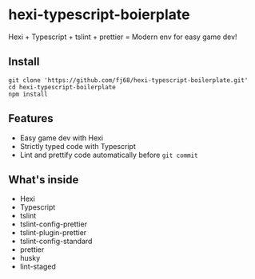 # hexi-typescript-boierplate

Hexi + Typescript + tslint + prettier = Modern env for easy game dev!

## Install

```
git clone 'https://github.com/fj68/hexi-typescript-boilerplate.git'
cd hexi-typescript-boilerplate
npm install
```

## Features

 - Easy game dev with Hexi
 - Strictly typed code with Typescript
 - Lint and prettify code automatically before `git commit`

## What's inside

 - Hexi
 - Typescript
 - tslint
 - tslint-config-prettier
 - tslint-plugin-prettier
 - tslint-config-standard
 - prettier
 - husky
 - lint-staged
